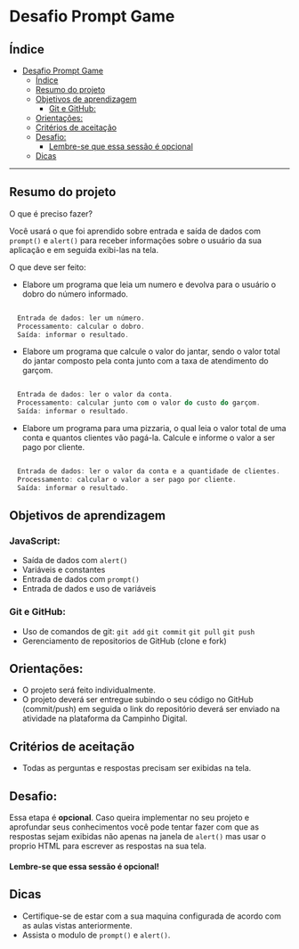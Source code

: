 # Desafio Prompt Game

## Índice

- [Desafio Prompt Game](#desafio-prompt-game)
  - [Índice](#índice)
  - [Resumo do projeto](#resumo-do-projeto)
  - [Objetivos de aprendizagem](#objetivos-de-aprendizagem)
    - [Git e GitHub:](#git-e-github)
  - [Orientações:](#orientações)
  - [Critérios de aceitação](#critérios-de-aceitação)
  - [Desafio:](#desafio)
    - [Lembre-se que essa sessão é opcional](#lembre-se-que-essa-sessão-é-opcional)
  - [Dicas](#dicas)

***

## Resumo do projeto

O que é preciso fazer? 

Você usará o que foi aprendido sobre entrada e saída de dados com `prompt()` e `alert()` para receber informações sobre o usuário da sua aplicação e em seguida exibi-las na tela. 

O que deve ser feito: 

- Elabore um programa que leia um numero e devolva para o usuário o dobro do número informado.


~~~javascript

  Entrada de dados: ler um número.
  Processamento: calcular o dobro.
  Saída: informar o resultado.

~~~
  
- Elabore um programa que calcule o valor do jantar, sendo o valor total do jantar composto pela conta junto com a taxa de atendimento do garçom. 

~~~javascript

  Entrada de dados: ler o valor da conta.
  Processamento: calcular junto com o valor do custo do garçom.
  Saída: informar o resultado.

~~~

  
- Elabore um programa para uma pizzaria, o qual leia o valor total de uma conta e quantos clientes vão pagá-la. Calcule e informe o valor a ser pago por cliente. 

~~~javascript

  Entrada de dados: ler o valor da conta e a quantidade de clientes.
  Processamento: calcular o valor a ser pago por cliente.
  Saída: informar o resultado.

~~~


## Objetivos de aprendizagem
  
### JavaScript:

- Saída de dados com `alert()`
- Variáveis e constantes 
- Entrada de dados com `prompt()`
- Entrada de dados e uso de variáveis

### Git e GitHub:

- Uso de comandos de git: `git add` `git commit` `git pull` `git push`
- Gerenciamento de repositorios de GitHub (clone e fork)

## Orientações:


- O projeto será feito individualmente.
- O projeto deverá ser entregue subindo o seu código no GitHub (commit/push) em seguida o link do repositório deverá ser enviado na atividade na plataforma da Campinho Digital. 

## Critérios de aceitação

- Todas as perguntas e respostas precisam ser exibidas na tela. 




## Desafio:

Essa etapa é **opcional**. Caso queira implementar no seu projeto e aprofundar seus conhecimentos você pode tentar fazer com que as respostas sejam exibidas não apenas na janela 
de `alert()` mas usar o proprio HTML para escrever as respostas na sua tela. 

#### Lembre-se que essa sessão é opcional!

## Dicas

- Certifique-se de estar com a sua maquina configurada de acordo com as aulas vistas anteriormente.
- Assista o modulo de `prompt()` e `alert()`.


